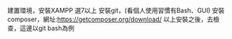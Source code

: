 建置環境，安裝XAMPP 選7以上
安裝git，(看個人使用習慣有Bash、GUI)
安裝composer，網址:https://getcomposer.org/download/ 
以上安裝之後，去檢查，這邊以git bash為例
